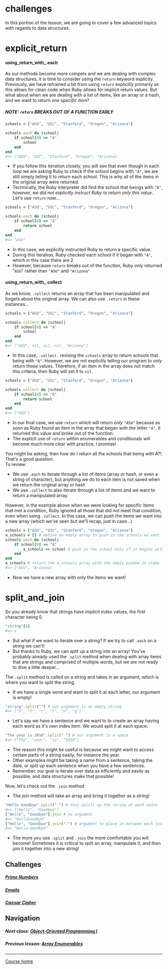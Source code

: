 # challenges
In this portion of the lesson, we are going to cover a few advanced topics with regards to data structures. 

# explicit_return
#### using_return_with_.each
As our methods become more compelx and we are dealing with complex data structures, it is time to consider using the `return` keyword explicity. Previously, we have refrained a bit from using `return` explicitly primarily as this allows for clean code when Ruby allows for implicit return values. But what about when we are dealing with a list of items, like an array or a hash, and we want to return *one specific item*?  

##### NOTE: `return` BREAKS OUT OF A FUNCTION EARLY  

```ruby
schools = ["ASU", "USC", "Stanford", "Oregon", "Arizona"]

schools.each do |school|
    if school[0] == "A"
        school 
    end
end
#=> ["ASU", "USC", "Stanford", "Oregon", "Arizona] 
```
- If you follow this iteration closely, you will see that even though in each loop we are asking Ruby to check if the school begins with `"A"`, we are still simply telling it to return each school. This is why all of the items in the original array were returned. 
- Technically, the Ruby interpreter did find the school that beings with `"A"`, *however, we did not explicitly instruct Ruby to return only this value.* Let's use `return` now...
```ruby
schools = ["ASU", "USC", "Stanford", "Oregon", "Arizona"]

schools.each do |school|
    if school[0] == "A"
        return school 
    end
end
#=> "ASU" 
```
- In this case, we explicitly instructed Ruby to return a specific value.
- During this iteration, Ruby checked each school if it began with `"A"`, which in this case there are 2
- However, because `return` breaks out of the function, Ruby *only* returned "`ASU`" rather than `"ASU"` and `"Arizona"`

#### using_return_with_.collect
As we know, `.collect` returns an array that has been manipulated and forgets about the original array. We can also use `.return` in these instances...
```ruby
schools = ["ASU", "USC", "Stanford", "Oregon", "Arizona"]

schools.collect do |school|
    if school[0] == "A"
        school 
    end
end
#=> ["ASU", nil, nil, nil, "Arizona"]
```
- In this case, `.collect.` revising the `schools` array to return schools that being with `"A"`. However, we are not explicitly telling our program to *only* return those values. Therefore, if an item in the array does not match this criteria, then Ruby will set it to `nil`.
```ruby
schools = ["ASU", "USC", "Stanford", "Oregon", "Arizona"]

schools.collect do |school|
    if school[0] == "A"
        return school 
    end
end
#=> ["ASU"]
```
- In our final case, we use `return` which will return *only* `"ASU"` because as soon as Ruby found an item in the array that began with the letter `"A"`, it returned this value and broke out of the function.
- The explicit use of `return` within enumerables and conditionals will become much more clear with practice, I promise!   

You might be asking, then how do I return all the schools that being with A?!. That's a good question.  
To review:  
- We use `.each` to iterate through a list of items (array or hash, or even a string of character), but anything we do to each item is not saved when we return the original array or hash
- We use `.collect` to also iterate through a list of items and we want to return a manipulated array.  

However, in the example above when we were looking for specific items that met a condition, Ruby ignored all those that did *not* meet that condition, even when using `.collect`. In this case, we can push the items we want into a new array (which we've seen but we'll recap, just in case...)   

```ruby
schools = ["ASU", "USC", "Stanford", "Oregon", "Arizona"]
a_schools = [] # define an empty array to push in the schools we want
schools.each do |school|
    if school[0] == "A"
        a_schools << school # push in the school only if it begins with "A"
    end
end
a_schools # return the a_schools array with the newly pushed in items
#=> ["ASU", "Arizona]
```
- Now we have a new array with only the items we want!  

# split_and_join
So you already know that strings have implicit index values, the first character being 0. 
```ruby
"string"[0]
#=> s
```
- But what if we want to iterate over a string? If we try to call `.each` on a string we can't!
- But thanks to Ruby, we can *split* up a string into an array! You've probably already used the `.split` method when dealing with array items that are strings and comprised of multiple words, but we are not ready to dive a little deeper...  

The `.split` method is called on a string and takes in an argument, which is where you want to split the string. 
- If we have a single word and want to split it at each letter, our argument is empty!
```ruby
"string".split("") # our argument is an empty string
#=> ["s", "t", "r", "i", "n", "g"]
```
- Let's say we have a sentence and we want to to create an array having each word as it's own index item. We would split it at each space.
```ruby
"The year is 2016".split(" ") # our argument is a space
#=> ["The", "year", "is", "2016"]
```
- The reason this might be useful is because we might want to access certain parts of a string easily, for instance the year. 
- Other examples might be taking a name from a sentence, taking the date, or split up each sentence when you have a few sentences. 
- Remember, our goal is iterate over data as efficiently and easily as possible, and data structures make that possible! 

Now, let's check out the `.join` method
- The *join* method will take an array and bring it together as a string!
```ruby
"Hello Goodbye".split(" ") # this splits up the string at each space
#=> ["Hello", "Goodbye"]
["Hello", "Goodbye"].join # no argument
#=> "HelloGoodbye"
["Hello", "Goodbye"].join("-") # argument to place in between each joined item
#=> "Hello-Goodbye"
```
- The more you use `.split` and `.join` the more comfortable you will become! Sometimes it is critical to split an array, manipulate it, and then join it together into a new string!  


## Challenges    
##### [Prime Numbers](https://github.com/Coderdotnew/intro_web_apps_dgm/tree/master/05_class/03_challenges/code/01_prime)
##### [Emails](https://github.com/Coderdotnew/intro_web_apps_dgm/tree/master/05_class/03_challenges/code/02_emails)  
##### [Caesar Cipher](https://github.com/Coderdotnew/intro_web_apps_dgm/tree/master/05_class/03_challenges/code/03_caesar_cipher)

## Navigation  
##### Next class: [Object-Oriented Programming I](https://github.com/Coderdotnew/intro_web_apps_dgm/tree/master/06_class)    
##### Previous lesson: [Array Enumerables](https://github.com/Coderdotnew/intro_web_apps_dgm/tree/master/05_class/02_array_enumerables) 
---  
[Course home](https://github.com/Coderdotnew/intro_web_apps_dgm)   